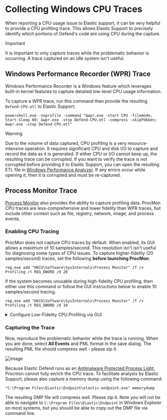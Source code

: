 # Collecting Windows CPU Traces

When reporting a CPU usage issue to Elastic support, it can be very helpful to provide a CPU profiling trace.  This allows Elastic Support to precisely identify which portions of Defend's code are using CPU during the capture.

> [!IMPORTANT]  
> It is important to only capture traces while the problematic behavior is occurring.  A trace captured on an idle system isn't useful.

## Windows Performance Recorder (WPR) Trace

Windows Performance Recorder is a Windows feature which leverages built-in kernel features to capture detailed low-level CPU usage information.

To capture a WPR trace, run this command then provide the resulting `Defend-CPU.etl` to Elastic Support:
```
powershell.exe -noprofile -command "&wpr.exe -start CPU -filemode; Start-Sleep 60; &wpr.exe -stop Defend-CPU.etl -compress -skipPdbGen; &wpr.exe -stop Defend-CPU.etl"
```


> [!WARNING]
> Due to the volume of data captured, CPU profiling is a very resource-intensive operation.  It requires significant CPU and disk I/O to capture and record the data as it is generated.  If either CPU or I/O cannot keep up, the resulting trace can be corrupted.  If you want to verify the trace is not corrupted before providing it to Elastic Support, you can open the resulting ETL file in [Windows Performance Analyzer](https://learn.microsoft.com/en-us/windows-hardware/test/wpt/windows-performance-analyzer).  If any errors occur while opening it, then it is corrupted and must be re-captured.

## Process Monitor Trace 
[Process Monitor](https://learn.microsoft.com/en-us/sysinternals/downloads/procmon) also provides the ability to capture profiling data.  ProcMon CPU traces are less-comprehensive and lower fidelity than WPR traces, but include other context such as file, registry, network, image, and process events.

### Enabling CPU Tracing

ProcMon does not capture CPU traces by default.  When enabled, its GUI allows a maximum of 10 samples/second.  This resolution isn't isn't useful for diagnosing some types of CPU issues.  To capture higher-fidelity (20 samples/second) traces, set the following **before launching ProcMon**:
```
reg.exe add "HKCU\Software\SysInternals\Process Monitor" /f /v Profiling /t REG_DWORD /d 20
```

If the system becomes unusable during high-fidelity CPU profiling, then either use this command or follow the GUI instructions below to enable 10 samples/second tracing.

```
reg.exe add "HKCU\Software\SysInternals\Process Monitor" /f /v Profiling /t REG_DWORD /d 10
```

<details>
  
<summary>Configure Low-Fidelity CPU Profiling via GUI</summary>

To enable profiling 10 samples/sec data capture, Select **Options** -> **Profiling Events**

![image](https://github.com/user-attachments/assets/8d79cab5-a425-4fe8-8016-107b76bfa3c0)

Then check **Generate thread profiling events** and select **Every 100 milliseconds**

![image](https://github.com/user-attachments/assets/25113c84-2ebb-4f0b-8373-fb682489dbe6)

If a trace was already running, start a new one by selecting **Edit** -> **Clear Display**

![image](https://github.com/user-attachments/assets/2155763c-c447-4ea6-9791-b58ff1a46b58)

</details>

### Capturing the Trace

Now, reproduce the problematic behavior while the trace is running.  When you are done, select **All Events** and PML format in the save dialog.  The resulting PML file should compress well - please zip it.

![image](https://github.com/user-attachments/assets/8ecbc63f-3f09-4175-aa1a-b61a33cfdbd9)

Because Elastic Defend runs as an [Antimalware Protected Process Light](https://learn.microsoft.com/en-us/windows/win32/services/protecting-anti-malware-services-), Procmon cannot fully enrich the CPU trace.  To facilitate analysis by Elastic Support, please also capture a memory dump using the following command:
```
"C:\Program Files\ELastic\Endpoint\elastic-endpoint.exe" memorydump
```

 The resulting DMP file will compress well.  Please zip it.  Note you will not be able to navigate to `C:\Program Files\ELastic\Endpoint` in Windows Explorer on most systems, but you should be able to copy out the DMP file via command line.
